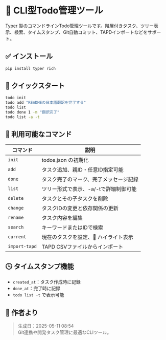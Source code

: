 
# 📌 CLI型Todo管理ツール

[Typer](https://typer.tiangolo.com/) 製のコマンドラインTodo管理ツールです。階層付きタスク、ツリー表示、検索、タイムスタンプ、Git自動コミット、TAPDインポートなどをサポート。

## ✅ インストール

```bash
pip install typer rich
```

## 🚀 クイックスタート

```bash
todo init
todo add "READMEの日本語翻訳を完了する"
todo list
todo done 1 -m "翻訳完了"
todo list -a -t
```

## 📂 利用可能なコマンド

| コマンド       | 説明                                          |
|----------------|-----------------------------------------------|
| `init`         | todos.json の初期化                           |
| `add`          | タスク追加、親ID・任意ID指定可能             |
| `done`         | タスク完了のマーク、完了メッセージ記録       |
| `list`         | ツリー形式で表示、-a/-tで詳細制御可能        |
| `delete`       | タスクとその子タスクを削除                   |
| `change`       | タスクIDの変更と依存関係の更新               |
| `rename`       | タスク内容を編集                             |
| `search`       | キーワードまたはIDで検索                     |
| `current`      | 現在のタスクを設定、🎯 ハイライト表示        |
| `import-tapd`  | TAPD CSVファイルからインポート               |

## 🕓 タイムスタンプ機能

- `created_at`：タスク作成時に記録
- `done_at`：完了時に記録
- `todo list -t` で表示可能

## 📌 作者より

> 生成日：2025-05-11 08:54  
> Git連携や開発タスク管理に最適なCLIツール。
